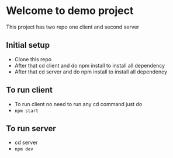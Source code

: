 # Welcome to demo project

This project has two repo one client and second server

## Initial setup

- Clone this repo
- After that cd client and do npm install to install all dependency
- After that cd server and do npm install to install all dependency

## To run client

- To run client no need to run any cd command just do
- `npm start`

## To run server

- cd server
- `npm dev`
